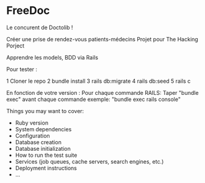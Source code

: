 # FreeDoc

Le concurent de Doctolib !

Créer une prise de rendez-vous patients-médecins
Projet pour The Hacking Porject 

Apprendre les models, BDD via Rails

Pour tester :

1 Cloner le repo
2 bundle install
3 rails db:migrate
4 rails db:seed
5 rails c

En fonction de votre version : Pour chaque commande RAILS: Taper "bundle exec" avant chaque commande
exemple: "bundle exec rails console"

Things you may want to cover:
* Ruby version
* System dependencies
* Configuration
* Database creation
* Database initialization
* How to run the test suite
* Services (job queues, cache servers, search engines, etc.)
* Deployment instructions
* ...












